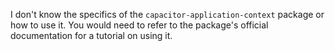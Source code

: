 I don't know the specifics of the `capacitor-application-context` package or how to use it. You would need to refer to the package's official documentation for a tutorial on using it.
